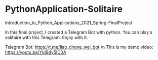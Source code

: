 # PythonApplication-Solitaire
Introduction_to_Python_Applications_2021_Spring-FinalProject

In this final project, I created a Telegram Bot with python.
You can play a solitaire with this Telegram. Enjoy with it.

Telegram Bot: https://t.me/liao_chone_wei_bot /n
This is my demo video: https://youtu.be/YidBdy5lC0A
